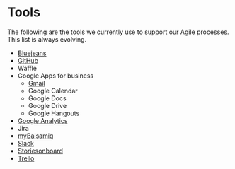 # Tools

The following are the tools we currently use to support our Agile processes. This list is always evolving.

* [Bluejeans](bluejeans.md)
* [GitHub](github.md)
* Waffle
* Google Apps for business
  * [Gmail](gmail.md)
  * Google Calendar
  * Google Docs
  * Google Drive
  * Google Hangouts
* [Google Analytics](google-analytics.md)
* Jira
* [myBalsamiq](https://civicactions.mybalsamiq.com)
* [Slack](https://civicactions.slack.com)
* [Storiesonboard](https://civicactions.storiesonboard.com)
* [Trello](https://trello.com)
